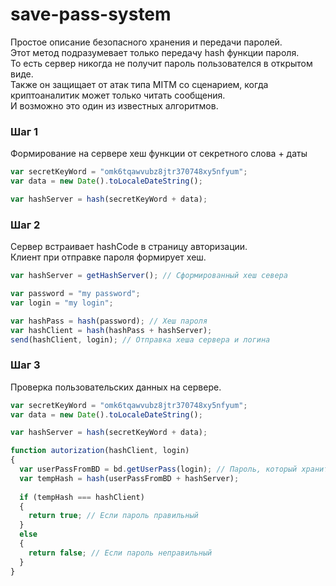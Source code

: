 save-pass-system
================

Простое описание безопасного хранения и передачи паролей. <br>
Этот метод подразумевает только передачу hash функции пароля. <br>
То есть сервер никогда не получит пароль пользователся в открытом виде. <br>
Также он защищает от атак типа MITM со сценарием, когда криптоаналитик может только читать сообщения. <br>
И возможно это один из известных алгоритмов.

### Шаг 1
Формирование на сервере хеш функции от секретного слова + даты

```js
var secretKeyWord = "omk6tqawvubz8jtr370748xy5nfyum";
var data = new Date().toLocaleDateString();

var hashServer = hash(secretKeyWord + data);
```

### Шаг 2
Сервер встраивает hashCode в страницу авторизации. <br>
Клиент при отправке пароля формирует хеш.

```js
var hashServer = getHashServer(); // Сформированный хеш севера

var password = "my password";
var login = "my login";

var hashPass = hash(password); // Хеш пароля
var hashClient = hash(hashPass + hashServer);
send(hashClient, login); // Отправка хеша сервера и логина
```

### Шаг 3
Проверка пользовательских данных на сервере.

```js
var secretKeyWord = "omk6tqawvubz8jtr370748xy5nfyum";
var data = new Date().toLocaleDateString();

var hashServer = hash(secretKeyWord + data);

function autorization(hashClient, login)
{
  var userPassFromBD = bd.getUserPass(login); // Пароль, который хранится в базе данных в виде хеш функции: hash(password);
  var tempHash = hash(userPassFromBD + hashServer);
  
  if (tempHash === hashClient)
  {
    return true; // Если пароль правильный
  }
  else
  {
    return false; // Если пароль неправильный
  }
}
```
